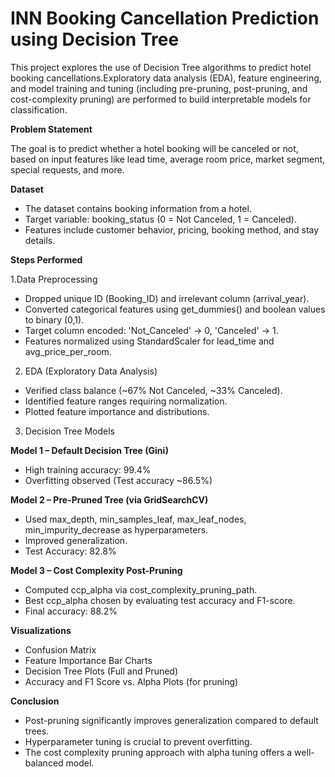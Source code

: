 # INN Booking Cancellation Prediction using Decision Tree

This project explores the use of Decision Tree algorithms to predict hotel booking cancellations.Exploratory data analysis (EDA), feature engineering, and model training and tuning (including pre-pruning, post-pruning, and cost-complexity pruning) are performed to build interpretable models for classification.

**Problem Statement**

The goal is to predict whether a hotel booking will be canceled or not, based on input features like lead time, average room price, market segment, special requests, and more.

**Dataset**

- The dataset contains booking information from a hotel.
- Target variable: booking_status (0 = Not Canceled, 1 = Canceled).
- Features include customer behavior, pricing, booking method, and stay details.

**Steps Performed**

1.Data Preprocessing
- Dropped unique ID (Booking_ID) and irrelevant column (arrival_year).
- Converted categorical features using get_dummies() and boolean values to binary (0,1).
- Target column encoded: 'Not_Canceled' → 0, 'Canceled' → 1.
- Features normalized using StandardScaler for lead_time and avg_price_per_room.

2. EDA (Exploratory Data Analysis)
- Verified class balance (~67% Not Canceled, ~33% Canceled).
- Identified feature ranges requiring normalization.
- Plotted feature importance and distributions.

3. Decision Tree Models
   
**Model 1 – Default Decision Tree (Gini)**

- High training accuracy: 99.4%
- Overfitting observed (Test accuracy ~86.5%)

**Model 2 – Pre-Pruned Tree (via GridSearchCV)**

- Used max_depth, min_samples_leaf, max_leaf_nodes, min_impurity_decrease as hyperparameters.
- Improved generalization.
- Test Accuracy: 82.8%

**Model 3 – Cost Complexity Post-Pruning**

- Computed ccp_alpha via cost_complexity_pruning_path.
- Best ccp_alpha chosen by evaluating test accuracy and F1-score.
- Final accuracy: 88.2%

**Visualizations**

- Confusion Matrix
- Feature Importance Bar Charts
- Decision Tree Plots (Full and Pruned)
- Accuracy and F1 Score vs. Alpha Plots (for pruning)

**Conclusion**

- Post-pruning significantly improves generalization compared to default trees.
- Hyperparameter tuning is crucial to prevent overfitting.
- The cost complexity pruning approach with alpha tuning offers a well-balanced model.
